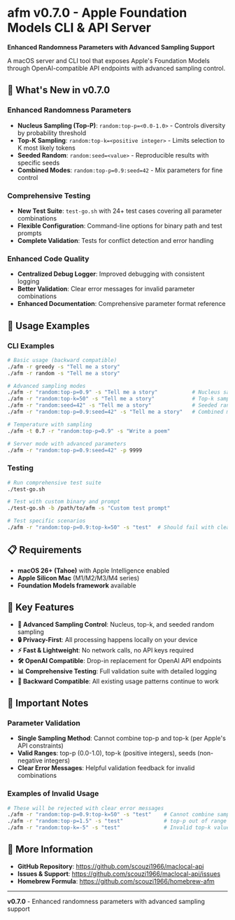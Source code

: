 # afm v0.7.0 - Apple Foundation Models CLI & API Server

**Enhanced Randomness Parameters with Advanced Sampling Support**

A macOS server and CLI tool that exposes Apple's Foundation Models through OpenAI-compatible API endpoints with advanced sampling control.

## 🚀 What's New in v0.7.0

### **Enhanced Randomness Parameters**
- **Nucleus Sampling (Top-P)**: `random:top-p=<0.0-1.0>` - Controls diversity by probability threshold
- **Top-K Sampling**: `random:top-k=<positive integer>` - Limits selection to K most likely tokens
- **Seeded Random**: `random:seed=<value>` - Reproducible results with specific seeds
- **Combined Modes**: `random:top-p=0.9:seed=42` - Mix parameters for fine control

### **Comprehensive Testing**
- **New Test Suite**: `test-go.sh` with 24+ test cases covering all parameter combinations
- **Flexible Configuration**: Command-line options for binary path and test prompts
- **Complete Validation**: Tests for conflict detection and error handling

### **Enhanced Code Quality**
- **Centralized Debug Logger**: Improved debugging with consistent logging
- **Better Validation**: Clear error messages for invalid parameter combinations
- **Enhanced Documentation**: Comprehensive parameter format reference

## 🎯 Usage Examples

### **CLI Examples**
```bash
# Basic usage (backward compatible)
./afm -r greedy -s "Tell me a story"
./afm -r random -s "Tell me a story"

# Advanced sampling modes
./afm -r "random:top-p=0.9" -s "Tell me a story"           # Nucleus sampling
./afm -r "random:top-k=50" -s "Tell me a story"            # Top-k sampling
./afm -r "random:seed=42" -s "Tell me a story"             # Seeded random
./afm -r "random:top-p=0.9:seed=42" -s "Tell me a story"   # Combined mode

# Temperature with sampling
./afm -t 0.7 -r "random:top-p=0.9" -s "Write a poem"

# Server mode with advanced parameters
./afm -r "random:top-p=0.9:seed=42" -p 9999
```

### **Testing**
```bash
# Run comprehensive test suite
./test-go.sh

# Test with custom binary and prompt
./test-go.sh -b /path/to/afm -s "Custom test prompt"

# Test specific scenarios
./afm -r "random:top-p=0.9:top-k=50" -s "test"  # Should fail with clear error
```

## 📋 Requirements

- **macOS 26+ (Tahoe)** with Apple Intelligence enabled
- **Apple Silicon Mac** (M1/M2/M3/M4 series)
- **Foundation Models framework** available

## 🔧 Key Features

- **🎯 Advanced Sampling Control**: Nucleus, top-k, and seeded random sampling
- **🔒 Privacy-First**: All processing happens locally on your device
- **⚡ Fast & Lightweight**: No network calls, no API keys required
- **🛠️ OpenAI Compatible**: Drop-in replacement for OpenAI API endpoints
- **📊 Comprehensive Testing**: Full validation suite with detailed logging
- **🔄 Backward Compatible**: All existing usage patterns continue to work

## 🚨 Important Notes

### **Parameter Validation**
- **Single Sampling Method**: Cannot combine top-p and top-k (per Apple's API constraints)
- **Valid Ranges**: top-p (0.0-1.0), top-k (positive integers), seeds (non-negative integers)
- **Clear Error Messages**: Helpful validation feedback for invalid combinations

### **Examples of Invalid Usage**
```bash
# These will be rejected with clear error messages
./afm -r "random:top-p=0.9:top-k=50" -s "test"    # Cannot combine sampling methods
./afm -r "random:top-p=1.5" -s "test"             # top-p out of range
./afm -r "random:top-k=-5" -s "test"              # Invalid top-k value
```

## 📖 More Information

- **GitHub Repository**: https://github.com/scouzi1966/maclocal-api
- **Issues & Support**: https://github.com/scouzi1966/maclocal-api/issues
- **Homebrew Formula**: https://github.com/scouzi1966/homebrew-afm

---

**v0.7.0** - Enhanced randomness parameters with advanced sampling support